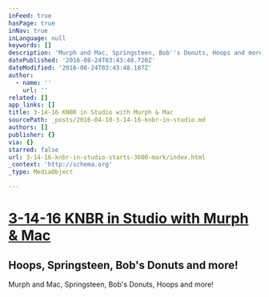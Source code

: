 ```yaml
---
inFeed: true
hasPage: true
inNav: true
inLanguage: null
keywords: []
description: 'Murph and Mac, Springsteen, Bob''s Donuts, Hoops and more!'
datePublished: '2016-08-24T03:43:48.720Z'
dateModified: '2016-08-24T03:43:48.187Z'
author:
  - name: ''
    url: ''
related: []
app_links: []
title: 3-14-16 KNBR in Studio with Murph & Mac
sourcePath: _posts/2016-04-10-3-14-16-knbr-in-studio.md
authors: []
publisher: {}
via: {}
starred: false
url: 3-14-16-knbr-in-studio-starts-3600-mark/index.html
_context: 'http://schema.org'
_type: MediaObject

---
```

# [3-14-16 KNBR in Studio with Murph & Mac][0]

<article style=""><h1>Hoops, Springsteen, Bob's Donuts and more!</h1><p>Murph and Mac, Springsteen, Bob's Donuts, Hoops and more!</p></article>



[0]: null
